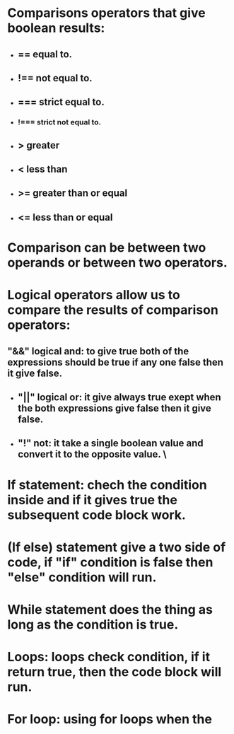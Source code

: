 # Comparisons operators that give boolean results:
+ ## == equal to.
+ ## !== not equal to.
+ ## === strict equal to.
+ ### !=== strict not equal to.
+ ## > greater
+ ## < less than
+ ## >= greater than or equal
+ ## <= less than or equal
# Comparison can be between two operands or between two operators.
# Logical operators allow us to compare the results of comparison operators:
## "&&" logical and: to give true both of the expressions should be true if any one false then it give false.
+ ## "||" logical or: it give always true exept when the both expressions give false then it give false.
+ ## "!" not: it take a single boolean value and convert it to the opposite value. \
# If statement: chech the condition inside and if it gives true the subsequent code block work.
# (If else) statement give a two side of code, if "if" condition is false then "else" condition will run.
# While statement does the thing as long as the condition is true.
# Loops: loops check condition, if it return true, then the code block will run.
# For loop: using for loops when the 